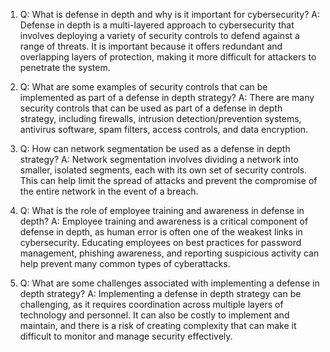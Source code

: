 1. Q: What is defense in depth and why is it important for cybersecurity?
   A: Defense in depth is a multi-layered approach to cybersecurity that involves deploying a variety of security controls to defend against a range of threats. It is important because it offers redundant and overlapping layers of protection, making it more difficult for attackers to penetrate the system.

2. Q: What are some examples of security controls that can be implemented as part of a defense in depth strategy?
   A: There are many security controls that can be used as part of a defense in depth strategy, including firewalls, intrusion detection/prevention systems, antivirus software, spam filters, access controls, and data encryption.

3. Q: How can network segmentation be used as a defense in depth strategy?
   A: Network segmentation involves dividing a network into smaller, isolated segments, each with its own set of security controls. This can help limit the spread of attacks and prevent the compromise of the entire network in the event of a breach.

4. Q: What is the role of employee training and awareness in defense in depth?
   A: Employee training and awareness is a critical component of defense in depth, as human error is often one of the weakest links in cybersecurity. Educating employees on best practices for password management, phishing awareness, and reporting suspicious activity can help prevent many common types of cyberattacks.

5. Q: What are some challenges associated with implementing a defense in depth strategy?
   A: Implementing a defense in depth strategy can be challenging, as it requires coordination across multiple layers of technology and personnel. It can also be costly to implement and maintain, and there is a risk of creating complexity that can make it difficult to monitor and manage security effectively.